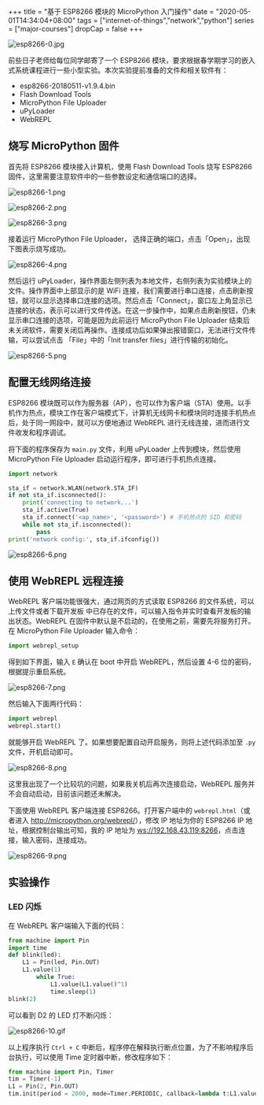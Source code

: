 +++
title = "基于 ESP8266 模块的 MicroPython 入门操作"
date = "2020-05-01T14:34:04+08:00"
tags = ["internet-of-things","network","python"]
series = ["major-courses"]
dropCap = false
+++

![esp8266-0.jpg](/images/esp8266-0.jpg "ESP8266 模块")

前些日子老师给每位同学邮寄了一个 ESP8266 模块，要求根据春学期学习的嵌入式系统课程进行一些小型实验。本次实验提前准备的文件和相关软件有：

+ esp8266-20180511-v1.9.4.bin
+ Flash Download Tools
+ MicroPython File Uploader
+ uPyLoader
+ WebREPL

## 烧写 MicroPython 固件

首先将 ESP8266 模块接入计算机，使用 Flash Download Tools 烧写 ESP8266 固件，这里需要注意软件中的一些参数设定和通信端口的选择。

![esp8266-1.png](/images/esp8266-1.png "选择使用 ESP8266 烧写工具")

![esp8266-2.png](/images/esp8266-2.png "注意参数设定和通信端口的选择")

![esp8266-3.png](/images/esp8266-3.png "烧写完成")

接着运行 MicroPython File Uploader， 选择正确的端口，点击「Open」，出现下图表示烧写成功。

![esp8266-4.png](/images/esp8266-4.png "烧写成功")

然后运行 uPyLoader，操作界面左侧列表为本地文件，右侧列表为实验模块上的文件。操作界面中上部显示的是 WiFi 连接，我们需要进行串口连接，点击刷新按钮，就可以显示选择串口连接的选项。然后点击「Connect」，窗口左上角显示已连接的状态，表示可以进行文件传送。在这一步操作中，如果点击刷新按钮，仍未显示串口连接的选项，可能是因为此前运行 MicroPython File Uploader 结束后未关闭软件，需要关闭后再操作。连接成功后如果弹出报错窗口，无法进行文件传输，可以尝试点击 「File」中的「Init transfer files」进行传输的初始化。

![esp8266-5.png](/images/esp8266-5.png "使用 uPyLoader 连接 ESP8266 模块")

## 配置无线网络连接

ESP8266 模块既可以作为服务器（AP），也可以作为客户端（STA）使用。以手机作为热点，模块工作在客户端模式下，计算机无线网卡和模块同时连接手机热点后，处于同一网段中，就可以方便地通过 WebREPL 进行无线连接，进而进行文件收发和程序调试。

将下面的程序保存为 `main.py` 文件，利用 uPyLoader 上传到模块，然后使用 MicroPython File Uploader 启动运行程序，即可进行手机热点连接。

```python
import network

sta_if = network.WLAN(network.STA_IF)
if not sta_if.isconnected():
    print('connecting to network...')
    sta_if.active(True)
    sta_if.connect('<ap_name>', '<password>') # 手机热点的 SID 和密码
    while not sta_if.isconnected():
        pass
print('network config:', sta_if.ifconfig())
```

![esp8266-6.png](/images/esp8266-6.png "显示网络连接的 IP 地址")

## 使用 WebREPL 远程连接

WebREPL 客户端功能很强大，通过网页的方式读取 ESP8266 的文件系统，可以上传文件或者下载开发板
中已存在的文件，可以输入指令并实时查看开发板的输出状态。WebREPL 在固件中默认是不启动的，在使用之前，需要先将服务打开。在 MicroPython File Uploader 输入命令：

```python
import webrepl_setup
```

得到如下界面，输入 `E` 确认在 boot 中开启 WebREPL，然后设置 4-6 位的密码，根据提示重启系统。

![esp8266-7.png](/images/esp8266-7.png "配置 WebREPL")

然后输入下面两行代码：

```python
import webrepl
webrepl.start()
```
就能够开启 WebREPL 了。如果想要配置自动开启服务，则将上述代码添加至 `.py` 文件，开机启动即可。

![esp8266-8.png](/images/esp8266-8.png "成功开启 WebREPL")

这里我出现了一个比较坑的问题，如果我关机后再次连接启动，WebREPL 服务并不会自动启动，目前该问题还未解决。

下面使用 WebREPL 客户端连接 ESP8266。打开客户端中的 `webrepl.html`（或者进入 <http://micropython.org/webrepl/>），修改 IP 地址为你的 ESP8266 IP 地址，根据控制台输出可知，我的 IP 地址为 <ws://192.168.43.119:8266>，点击连接，输入密码，连接成功。

![esp8266-9.png](/images/esp8266-9.png "登录 WebREPL 客户端")

## 实验操作

### LED 闪烁

在 WebREPL 客户端输入下面的代码：

```python
from machine import Pin
import time
def blink(led):
    L1 = Pin(led, Pin.OUT)
    L1.value(1)
        while True:
            L1.value(L1.value()^1)
            time.sleep(1)
blink(2)
```

可以看到 D2 的 LED 灯不断闪烁：

![esp8266-10.gif](/images/esp8266-10.gif "LED 灯闪烁")

以上程序执行 `Ctrl + C` 中断后，程序停在解释执行断点位置，为了不影响程序后台执行，可以使用 Time 定时器中断，修改程序如下：

```python
from machine import Pin, Timer
tim = Timer(-1)
L1 = Pin(2, Pin.OUT)
tim.init(period = 2000, mode=Timer.PERIODIC, callback=lambda t:L1.value(L1.value()^1))
```